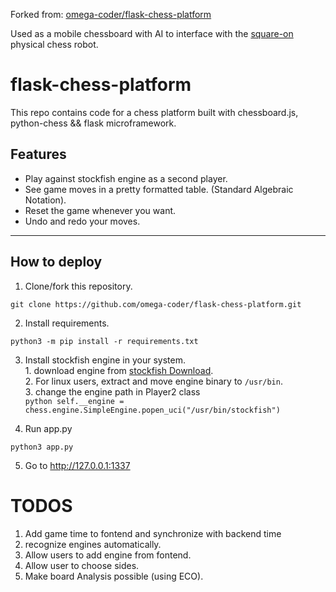Forked from: [omega-coder/flask-chess-platform](https://github.com/omega-coder/flask-chess-platform)

Used as a mobile chessboard with AI to interface with the [square-on](https://github.com/baranusluel/square-on)
physical chess robot.


# flask-chess-platform


This repo contains code for a chess platform built with chessboard.js, python-chess && flask microframework.

## Features

- Play against stockfish engine as a second player.
- See game moves in a pretty formatted table. (Standard Algebraic Notation).
- Reset the game whenever you want.
- Undo and redo your moves.

----------------------------------------------

## How to deploy

1. Clone/fork this repository.

```
git clone https://github.com/omega-coder/flask-chess-platform.git
```

2. Install requirements.

```
python3 -m pip install -r requirements.txt
```

3. Install stockfish engine in your system.  
        1. download engine from [stockfish Download](https://stockfishchess.org/download/).  
        2. For linux users, extract and move engine binary to `/usr/bin`.  
        3. change the engine path in Player2 class  
              ```python
              self.__engine = chess.engine.SimpleEngine.popen_uci("/usr/bin/stockfish")
              ```

4. Run app.py
```
python3 app.py
```

5. Go to http://127.0.0.1:1337

# TODOS
1. Add game time to fontend and synchronize with backend time
2. recognize engines automatically.
3. Allow users to add engine from fontend.
4. Allow user to choose sides.
5. Make board Analysis possible (using ECO). 

